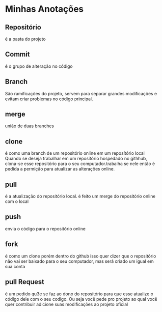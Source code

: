﻿# Minhas Anotações


## Repositório
é a pasta do projeto

## Commit
é o grupo de alteração no código

## Branch
São ramificações do projeto, servem para separar grandes modificações e evitam criar problemas no código principal.

## merge
união de duas branches

## clone
é como uma branch de um repositório online em um reposítório local
 Quando se deseja trabalhar em um repositório hospedado no githhub,
clona-se esse repositório para o seu computador.trabalha se nele
então é pedida a permição para atualizar as alterações online.

## pull
é a atualização do repositório local. é feito um merge do repositório online com o local

## push 
envia o código para o repositório online 

## fork
é como um clone porém dentro do github isso quer dizer que o repositório não vai ser baixado para o seu computador, mas
será criado um igual em sua conta 

## pull Request
é um pedido qu3e se faz ao dono do repositório para que esse atualize o código dele com o seu codigo.
 Ou seja você pede pro projeto ao qual você quer contribuir adicione suas modificações ao projeto oficial